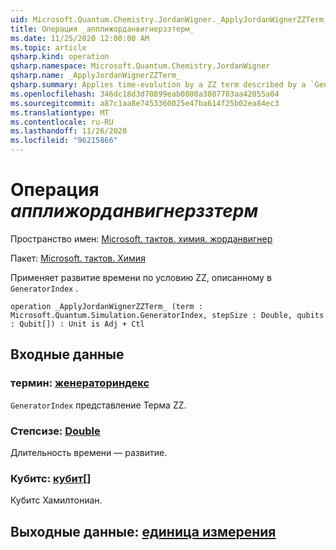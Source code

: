 ```yaml
---
uid: Microsoft.Quantum.Chemistry.JordanWigner._ApplyJordanWignerZZTerm_
title: Операция _апплижорданвигнерззтерм_
ms.date: 11/25/2020 12:00:00 AM
ms.topic: article
qsharp.kind: operation
qsharp.namespace: Microsoft.Quantum.Chemistry.JordanWigner
qsharp.name: _ApplyJordanWignerZZTerm_
qsharp.summary: Applies time-evolution by a ZZ term described by a `GeneratorIndex`.
ms.openlocfilehash: 346dc18d3d70899eab0800a3087703aa42055a04
ms.sourcegitcommit: a87c1aa8e7453360025e47ba614f25b02ea84ec3
ms.translationtype: MT
ms.contentlocale: ru-RU
ms.lasthandoff: 11/26/2020
ms.locfileid: "96215866"
---
```

# <a name="_applyjordanwignerzzterm_-operation"></a>Операция _апплижорданвигнерззтерм_

Пространство имен: [Microsoft. тактов. химия. жорданвигнер](xref:Microsoft.Quantum.Chemistry.JordanWigner)

Пакет: [Microsoft. тактов. Химия](https://nuget.org/packages/Microsoft.Quantum.Chemistry)


Применяет развитие времени по условию ZZ, описанному в `GeneratorIndex` .

```qsharp
operation _ApplyJordanWignerZZTerm_ (term : Microsoft.Quantum.Simulation.GeneratorIndex, stepSize : Double, qubits : Qubit[]) : Unit is Adj + Ctl
```


## <a name="input"></a>Входные данные

### <a name="term--generatorindex"></a>термин: [женераториндекс](xref:Microsoft.Quantum.Simulation.GeneratorIndex)

`GeneratorIndex` представление Терма ZZ.


### <a name="stepsize--double"></a>Степсизе: [Double](xref:microsoft.quantum.lang-ref.double)

Длительность времени — развитие.


### <a name="qubits--qubit"></a>Кубитс: [кубит](xref:microsoft.quantum.lang-ref.qubit)[]

Кубитс Хамилтониан.



## <a name="output--unit"></a>Выходные данные: [единица измерения](xref:microsoft.quantum.lang-ref.unit)

